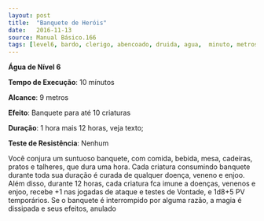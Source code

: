 ```yaml
---
layout: post
title:  "Banquete de Heróis"
date:   2016-11-13
source: Manual Básico.166
tags: [level6, bardo, clerigo, abencoado, druida, agua,  minuto, metros, outro, hora, nenhum]
---
```


**Água de Nível 6**

**Tempo de Execução**: 10 mínutos

**Alcance**: 9 metros

**Efeito**: Banquete para até 10 criaturas

**Duração**: 1 hora mais 12 horas, veja texto;

**Teste de Resistência**: Nenhum

Você conjura um suntuoso banquete, com comida, bebida, mesa, cadeiras, pratos e talheres, que dura uma hora. 
Cada criatura consumindo banquete durante toda sua duração é curada de qualquer doença, veneno e enjoo. 
Além disso, durante 12 horas, cada criatura fca imune a doenças, venenos e enjoo, recebe +1 nas jogadas de ataque e testes de Vontade, e 1d8+5 PV temporários.
Se o banquete é interrompido por alguma razão, a magia é dissipada e seus efeitos, anulado
